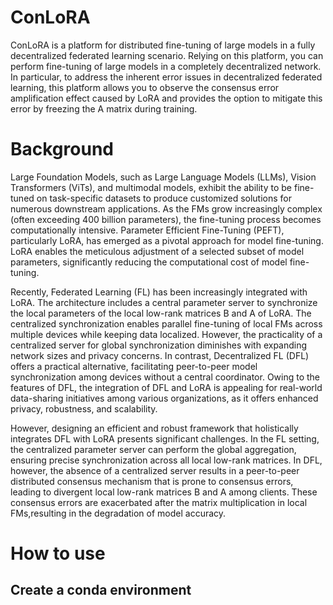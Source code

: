 # ConLoRA
ConLoRA is a platform for distributed fine-tuning of large models in a fully decentralized federated learning scenario. Relying on this platform, you can perform fine-tuning of large models in a completely decentralized network. In particular, to address the inherent error issues in decentralized federated learning, this platform allows you to observe the consensus error amplification effect caused by LoRA and provides the option to mitigate this error by freezing the A matrix during training.

# Background
Large Foundation Models, such as Large Language Models (LLMs), Vision Transformers (ViTs), and multimodal models, exhibit the ability to be fine-tuned on task-specific datasets to produce customized solutions for numerous downstream applications. As the FMs grow increasingly complex (often exceeding 400 billion parameters), the fine-tuning process becomes computationally intensive. Parameter Efficient Fine-Tuning (PEFT), particularly LoRA, has emerged as a pivotal approach for model fine-tuning. LoRA enables the meticulous adjustment of a selected subset of model parameters, significantly reducing the computational cost of model fine-tuning.

Recently, Federated Learning (FL) has been increasingly integrated with LoRA. The architecture includes a central parameter server to synchronize the local parameters of the local low-rank matrices B and A of LoRA. The centralized synchronization enables parallel fine-tuning of local FMs across multiple devices while keeping data localized. However, the practicality of a centralized server for global synchronization diminishes with expanding network sizes and privacy concerns. In contrast, Decentralized FL (DFL) offers a practical alternative, facilitating peer-to-peer model synchronization among devices without a central coordinator. Owing to the features of DFL, the integration of DFL and LoRA is appealing for real-world data-sharing initiatives among various organizations, as it offers enhanced privacy, robustness, and scalability.

However, designing an efficient and robust framework that holistically integrates DFL with LoRA presents significant challenges. In the FL setting, the centralized parameter server can perform the global aggregation, ensuring precise synchronization across all local low-rank matrices. In DFL, however, the absence of a centralized server results in a peer-to-peer distributed consensus mechanism that is prone to consensus errors, leading to divergent local low-rank matrices B and A among clients. These consensus errors are exacerbated after the matrix multiplication in local FMs,resulting in the degradation of model accuracy.

# How to use
## Create a conda environment


